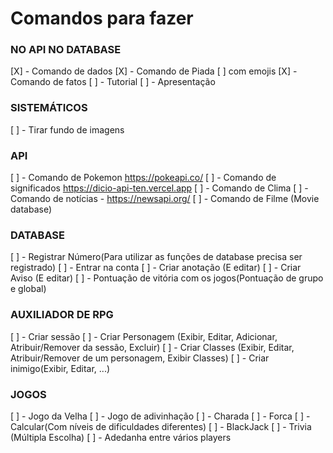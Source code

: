 # Comandos para fazer


### NO API NO DATABASE
[X] - Comando de dados
[X] - Comando de Piada [ ] com emojis
[X] - Comando de fatos
[ ] - Tutorial
[ ] - Apresentação
### SISTEMÁTICOS
[ ] - Tirar fundo de imagens
### API
[ ] - Comando de Pokemon https://pokeapi.co/
[ ] - Comando de significados https://dicio-api-ten.vercel.app
[ ] - Comando de Clima 
[ ] - Comando de notícias - https://newsapi.org/
[ ] - Comando de Filme (Movie database)
### DATABASE 
[ ] - Registrar Número(Para utilizar as funções de database precisa ser registrado)
[ ] - Entrar na conta
[ ] - Criar anotação (E editar)
[ ] - Criar Aviso (E editar)
[ ] - Pontuação de vitória com os jogos(Pontuação de grupo e global)
### AUXILIADOR DE RPG
[ ] - Criar sessão
[ ] - Criar Personagem (Exibir, Editar, Adicionar, Atribuir/Remover da sessão, Excluir)
[ ] - Criar Classes (Exibir, Editar, Atribuir/Remover de um personagem, Exibir Classes)
[ ] - Criar inimigo(Exibir, Editar, ...)
### JOGOS
[ ] - Jogo da Velha
[ ] - Jogo de adivinhação 
[ ] - Charada
[ ] - Forca
[ ] - Calcular(Com níveis de dificuldades diferentes)
[ ] - BlackJack
[ ] - Trivia (Múltipla Escolha)
[ ] - Adedanha entre vários players